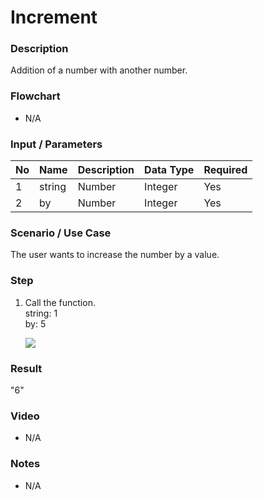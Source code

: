 # Increment

### Description

Addition of a number with another number.

### Flowchart

- N/A 

### Input / Parameters

| No | Name | Description | Data Type | Required |
| ------ | ------ | ------ |------ | ------ |
| 1 | string | Number | Integer | Yes  |
| 2 | by | Number | Integer | Yes  |

### Scenario / Use Case

The user wants to increase the number by a value.

### Step

1. Call the function.
    </br>
    string: 1<br />
    by: 5
    
   ![](../../../../document/function/String/increment/increment-step-1.png?raw=true)

### Result

"6"

### Video

- N/A

<!--[![Video](http://i.imgur.com/Ot5DWAW.png)](https://youtu.be/StTqXEQ2l-Y?t=35s)-->

### Notes

- N/A